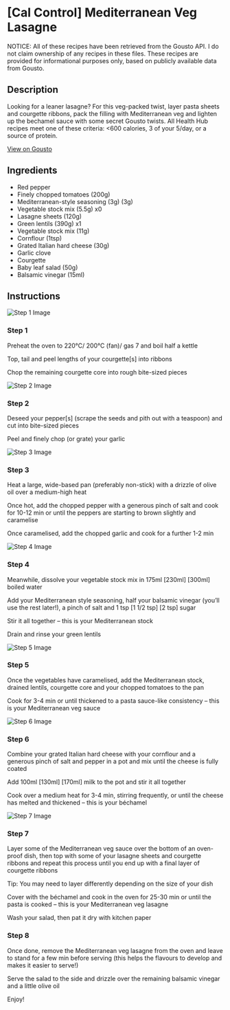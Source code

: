 # [Cal Control] Mediterranean Veg Lasagne

NOTICE: All of these recipes have been retrieved from the Gousto API. I do not claim ownership of any recipes in these files. These recipes are provided for informational purposes only, based on publicly available data from Gousto.

## Description

Looking for a leaner lasagne? For this veg-packed twist, layer pasta sheets and courgette ribbons, pack the filling with Mediterranean veg and lighten up the bechamel sauce with some secret Gousto twists. All Health Hub recipes meet one of these criteria: <600 calories, 3 of your 5/day, or a source of protein.

[View on Gousto](https://www.gousto.co.uk/recipes/cookbook/lighter-mediterranean-veg-lasagne)

## Ingredients

- Red pepper
- Finely chopped tomatoes (200g)
- Mediterranean-style seasoning (3g) (3g)
- Vegetable stock mix (5.5g) x0
- Lasagne sheets (120g)
- Green lentils (390g) x1
- Vegetable stock mix (11g)
- Cornflour (1tsp)
- Grated Italian hard cheese (30g)
- Garlic clove
- Courgette
- Baby leaf salad (50g)
- Balsamic vinegar (15ml)

## Instructions

![Step 1 Image](https://production-media.gousto.co.uk/cms/recipe-step-image/Step-1-1639416604450-x200.jpg)

### Step 1

Preheat the oven to 220°C/ 200°C (fan)/ gas 7 and boil half a kettle

Top, tail and peel lengths of your courgette[s] into ribbons

Chop the remaining courgette core into rough bite-sized pieces

![Step 2 Image](https://production-media.gousto.co.uk/cms/recipe-step-image/Step-2-13-1729784073241-x200.jpg)

### Step 2

Deseed your pepper[s] (scrape the seeds and pith out with a teaspoon) and cut into bite-sized pieces

Peel and finely chop (or grate) your garlic

![Step 3 Image](https://production-media.gousto.co.uk/cms/recipe-step-image/Step-3-13-1729784086711-x200.jpg)

### Step 3

Heat a large, wide-based pan (preferably non-stick) with a drizzle of olive oil over a medium-high heat

Once hot, add the chopped pepper with a generous pinch of salt and cook for 10-12 min or until the peppers are starting to brown slightly and caramelise

Once caramelised, add the chopped garlic and cook for a further 1-2 min

![Step 4 Image](https://production-media.gousto.co.uk/cms/recipe-step-image/Step-4-1639416613034-x200.jpg)

### Step 4

Meanwhile, dissolve your vegetable stock mix in 175ml <span class="text-purple">[230ml] </span><span class="text-danger">[300ml] </span>boiled water

Add your Mediterranean style seasoning, half your balsamic vinegar (you’ll use the rest later!), a pinch of salt and 1 tsp <span class="text-purple">[1 1/2 tsp]</span> <span class="text-danger">[2 tsp] </span>sugar

Stir it all together – this is your Mediterranean stock

Drain and rinse your green lentils

![Step 5 Image](https://production-media.gousto.co.uk/cms/recipe-step-image/Step-5-copy-1728569067944-x200.jpg)

### Step 5

Once the vegetables have caramelised, add the Mediterranean stock, drained lentils, courgette core and your chopped tomatoes to the pan

Cook for 3-4 min or until thickened to a pasta sauce-like consistency – this is your Mediterranean veg sauce

![Step 6 Image](https://production-media.gousto.co.uk/cms/recipe-step-image/Step-6-1728569148003-x200.jpg)

### Step 6

Combine your grated Italian hard cheese with your cornflour and a generous pinch of salt and pepper in a pot and mix until the cheese is fully coated

Add 100ml<span class="text-purple"> [130ml]</span> <span class="text-danger">[170ml]</span> milk to the pot and stir it all together

Cook over a medium heat for 3-4 min, stirring frequently, or until the cheese has melted and thickened – this is your béchamel

![Step 7 Image](https://production-media.gousto.co.uk/cms/recipe-step-image/Step-7-1639416622326-x200.jpg)

### Step 7

Layer some of the Mediterranean veg sauce over the bottom of an oven-proof dish, then top with some of your lasagne sheets and courgette ribbons and repeat this process until you end up with a final layer of courgette ribbons

Tip: You may need to layer differently depending on the size of your dish

Cover with the béchamel and cook in the oven for 25-30 min or until the pasta is cooked – this is your Mediterranean veg lasagne

Wash your salad, then pat it dry with kitchen paper

### Step 8

Once done, remove the Mediterranean veg lasagne from the oven and leave to stand for a few min before serving (this helps the flavours to develop and makes it easier to serve!)

Serve the salad to the side and drizzle over the remaining balsamic vinegar and a little olive oil

Enjoy!

